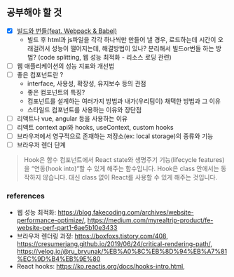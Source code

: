 ## 공부해야 할 것

- [x] [빌드와 번들(feat. Webpack & Babel)](./babel.md)
  - 빌드 후 html과 js파일을 각각 하나씩만 만들어 낼 경우, 로드하는데 시간이 오래걸려서 성능이 떨어지는데, 해결방법이 있나? 분리해서 빌드or번들 하는 방법? (code splitting, 웹 성능 최적화 - 리소스 로딩 관련)
- [ ] 웹 애플리케이션의 성능 지표와 개선법
- [ ] 좋은 컴포넌트란 ?
  - interface, 사용성, 확장성, 유지보수 등의 관점
  - 좋은 컴포넌트의 특징?
  - 컴포넌트를 설계하는 여러가지 방법과 내가(우리팀이) 채택한 방법과 그 이유
  - 스타일드 컴포넌트를 사용하는 이유와 장단점
- [ ] 리액트나 vue, angular 등을 사용하는 이유
- [ ] 리액트 context api와 hooks, useContext, custom hooks
- [ ] 브라우저에서 영구적으로 존재하는 저장소(ex: local storage)의 종류와 기능
- [ ] 브라우저 렌더 단계

> Hook은 함수 컴포넌트에서 React state와 생명주기 기능(lifecycle features)을 “연동(hook into)“할 수 있게 해주는 함수입니다. Hook은 class 안에서는 동작하지 않습니다. 대신 class 없이 React를 사용할 수 있게 해주는 것입니다.

### references

- 웹 성능 최적화: https://blog.fakecoding.com/archives/website-performance-optimize/, https://medium.com/myrealtrip-product/fe-website-perf-part1-6ae5b10e3433
- 브라우저 렌더링 과정: https://boxfoxs.tistory.com/408, https://cresumerjang.github.io/2019/06/24/critical-rendering-path/, https://velog.io/@ru_bryunak/%EB%A0%8C%EB%8D%94%EB%A7%81%EC%9D%B4%EB%9E%80
- React hooks: https://ko.reactjs.org/docs/hooks-intro.html,
